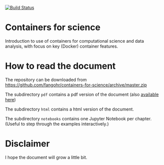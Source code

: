 [![Build Status](https://travis-ci.org/fangohr/containers-for-science.svg?branch=master)](https://travis-ci.org/fangohr/containers-for-science)

# Containers for science

Introduction to use of containers for computational science and data analysis, with focus on key (Docker) container features.

# How to read the document

The repository can be downloaded from https://github.com/fangohr/containers-for-science/archive/master.zip

The subdirectory `pdf` contains a pdf version of the document (also [available here](https://github.com/fangohr/containers-for-science/raw/master/pdf/containers-for-science.pdf))

The subdirectory `html` contains a html version of the document.

The subdirectory `notebooks` contains one Jupyter Notebook per chapter. (Useful to step through the examples interactively.)

# Disclaimer

I hope the document will grow a little bit.
